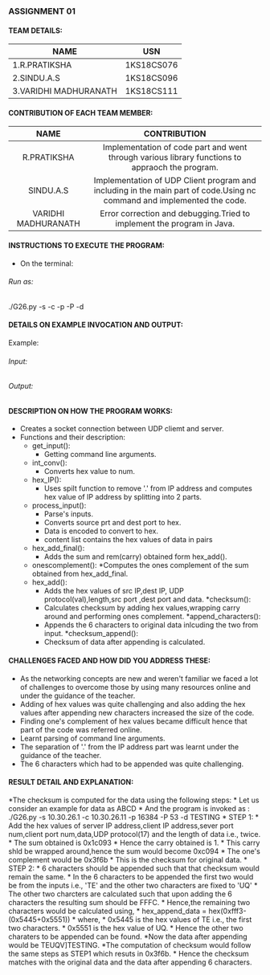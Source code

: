 ### ASSIGNMENT 01

#### TEAM DETAILS:

|     NAME              |      USN      |
|-----------------------|---------------|
| 1.R.PRATIKSHA         |  1KS18CS076   |
| 2.SINDU.A.S           |  1KS18CS096   |
| 3.VARIDHI MADHURANATH |  1KS18CS111   |

#### CONTRIBUTION OF EACH TEAM MEMBER:
|     NAME             |      CONTRIBUTION      |
|:----------------------:|:------------------------:|
| R.PRATIKSHA          |Implementation of code part and went through various library functions to appraoch the program. |
| SINDU.A.S            |Implementation of UDP Client program and including in the main part of code.Using nc command and implemented the code.|
| VARIDHI MADHURANATH  |Error correction and debugging.Tried to implement the program in Java.|


#### INSTRUCTIONS TO EXECUTE THE PROGRAM:
* On the terminal:
###### Run as:
./G26.py -s <server ip address> -c <client ip address>-p <server port num> -P <client port num> -d <data>



#### DETAILS ON EXAMPLE INVOCATION AND OUTPUT:
Example:
###### Input:


###### Output:

#### DESCRIPTION ON HOW THE PROGRAM WORKS:
* Creates a socket connection between UDP cliemt and server.
* Functions and their description:
    * get_input():
        * Getting command line arguments.
    * int_conv():
        * Converts hex value to num.
    * hex_IP():
        * Uses spilt function to remove '.' from IP address and computes hex value of IP address by splitting into 2 parts.
    * process_input():
        * Parse's inputs.
        * Converts source prt and dest port to hex.
        * Data is encoded to convert to hex.
        * content list contains the hex values of data in pairs
    * hex_add_final():
        * Adds the sum and rem(carry) obtained form hex_add().
    * onescomplement():
        *Computes the ones complement of the sum obtained from hex_add_final.
    * hex_add():
        * Adds the hex values of src IP,dest IP, UDP protocol(val),length,src port ,dest port and data.
    *checksum():
        * Calculates checksum by adding hex values,wrapping carry around and performing ones complement.
    *append_characters():
        * Appends the 6 characters to original data inlcuding the two from input.
    *checksum_append():
        * Checksum of data after appending is calculated.
        

#### CHALLENGES FACED AND HOW DID YOU ADDRESS THESE:
* As the networking concepts are new and weren't familiar we faced a lot of challenges to overcome those by using many resources online and under the guidance of the teacher.
* Adding of hex values was quite challenging and also adding the hex values after appending new characters increased the size of the code.
* Finding one's complement of hex values became difficult hence that part of the code was referred online.
* Learnt parsing of command line arguments.
* The separation of '.' from the IP address part was learnt under the guidance of the teacher.
* The 6 characters which had to be appended was quite challenging.



#### RESULT DETAIL AND EXPLANATION:
*The checksum is computed for the data using the following steps:
    * Let us consider an example for data as ABCD
    * And the program is invoked as : ./G26.py -s 10.30.26.1 -c 10.30.26.11 -p 16384 -P 53 -d TESTING
    * STEP 1:
        * Add the hex values of server IP address,client IP address,sever port num,client port num,data,UDP protocol(17) and the length of data i.e., twice.
        * The sum obtained is 0x1c093
        * Hence the carry obtained is 1.
        * This carry shld be wrapped around,hence the sum would become  0xc094
        * The one's complement would be 0x3f6b
        * This is the checksum for original data.
    * STEP 2:
        * 6 characters should be appended such that that checksum would remain the same.
        * In the 6 characters to be appended the first two would be from the inputs i.e., 'TE' and the other two characters are fixed to 'UQ'
        * The other two charcters are calculated such that upon adding the 6 characters the resulting sum should be FFFC.
        * Hence,the remaining two characters would be calculated using,
            * hex_append_data = hex(0xfff3-(0x5445+0x5551))
            * where,
                * 0x5445 is the hex values of TE i.e., the first two characters.
                * 0x5551 is the hex value of UQ.
            * Hence the other two charaters to be appended can be found.
        *Now the data after appending would be TEUQV]TESTING.
        *The computation of checksum would follow the same steps as STEP1 which resuts in 0x3f6b.
    * Hence the checksum matches with the original data and the data after appending 6 characters.
